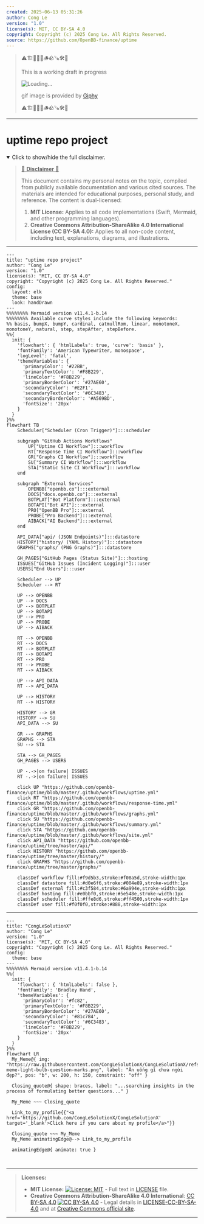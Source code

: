 ```yaml
---
created: 2025-06-13 05:31:26
author: Cong Le
version: "1.0"
license(s): MIT, CC BY-SA 4.0
copyright: Copyright (c) 2025 Cong Le. All Rights Reserved.
source: https://github.com/OpenBB-finance/uptime
---
```



> ⚠️🏗️🚧🦺🧱🪵🪨🪚🛠️👷
> 
> This is a working draft in progress
> 
> ![Loading...](https://media1.giphy.com/media/v1.Y2lkPTc5MGI3NjExMnN4NnBnYWd6a25zN2EwMHY3anVoeTRxY2lidDJtdnA4enpuc200aiZlcD12MV9pbnRlcm5hbF9naWZfYnlfaWQmY3Q9Zw/WTO8QA0mX2Cfw5vhkp/giphy.gif)
>
> gif image is provided by [Giphy](https://giphy.com)
> 
> ⚠️🏗️🚧🦺🧱🪵🪨🪚🛠️👷


----


# uptime repo project
<details open>
<summary>Click to show/hide the full disclaimer.</summary>
   
> <ins>📢 **Disclaimer** 🚨</ins>
>
> This document contains my personal notes on the topic,
> compiled from publicly available documentation and various cited sources.
> The materials are intended for educational purposes, personal study, and reference.
> The content is dual-licensed:
> 1. **MIT License:** Applies to all code implementations (Swift, Mermaid, and other programming languages).
> 2. **Creative Commons Attribution-ShareAlike 4.0 International License (CC BY-SA 4.0):** Applies to all non-code content, including text, explanations, diagrams, and illustrations.

</details>

---


```mermaid
---
title: "uptime repo project"
author: "Cong Le"
version: "1.0"
license(s): "MIT, CC BY-SA 4.0"
copyright: "Copyright (c) 2025 Cong Le. All Rights Reserved."
config:
  layout: elk
  theme: base
  look: handDrawn
---
%%%%%%%% Mermaid version v11.4.1-b.14
%%%%%%%% Available curve styles include the following keywords:
%% basis, bumpX, bumpY, cardinal, catmullRom, linear, monotoneX, monotoneY, natural, step, stepAfter, stepBefore.
%%{
  init: {
    'flowchart': { 'htmlLabels': true, 'curve': 'basis' },
    'fontFamily': 'American Typewriter, monospace',
    'logLevel': 'fatal',
    'themeVariables': {
      'primaryColor': '#22BB',
      'primaryTextColor': '#F8B229',
      'lineColor': '#F8B229',
      'primaryBorderColor': '#27AE60',
      'secondaryColor': '#E2F1',
      'secondaryTextColor': '#6C3483',
      'secondaryBorderColor': '#A569BD',
      'fontSize': '20px'
    }
  }
}%%
flowchart TB
    Scheduler["Scheduler (Cron Trigger)"]:::scheduler

    subgraph "GitHub Actions Workflows"
        UP["Uptime CI Workflow"]:::workflow
        RT["Response Time CI Workflow"]:::workflow
        GR["Graphs CI Workflow"]:::workflow
        SU["Summary CI Workflow"]:::workflow
        STA["Static Site CI Workflow"]:::workflow
    end

    subgraph "External Services"
        OPENBB["openbb.co"]:::external
        DOCS["docs.openbb.co"]:::external
        BOTPLAT["Bot Platform"]:::external
        BOTAPI["Bot API"]:::external
        PRO["OpenBB Pro"]:::external
        PROBE["Pro Backend"]:::external
        AIBACK["AI Backend"]:::external
    end

    API_DATA["api/ (JSON Endpoints)"]:::datastore
    HISTORY["history/ (YAML History)"]:::datastore
    GRAPHS["graphs/ (PNG Graphs)"]:::datastore

    GH_PAGES["GitHub Pages (Status Site)"]:::hosting
    ISSUES["GitHub Issues (Incident Logging)"]:::user
    USERS["End Users"]:::user

    Scheduler --> UP
    Scheduler --> RT

    UP --> OPENBB
    UP --> DOCS
    UP --> BOTPLAT
    UP --> BOTAPI
    UP --> PRO
    UP --> PROBE
    UP --> AIBACK

    RT --> OPENBB
    RT --> DOCS
    RT --> BOTPLAT
    RT --> BOTAPI
    RT --> PRO
    RT --> PROBE
    RT --> AIBACK

    UP --> API_DATA
    RT --> API_DATA

    UP --> HISTORY
    RT --> HISTORY

    HISTORY --> GR
    HISTORY --> SU
    API_DATA --> SU

    GR --> GRAPHS
    GRAPHS --> STA
    SU --> STA

    STA --> GH_PAGES
    GH_PAGES --> USERS

    UP -.->|on failure| ISSUES
    RT -.->|on failure| ISSUES

    click UP "https://github.com/openbb-finance/uptime/blob/master/.github/workflows/uptime.yml"
    click RT "https://github.com/openbb-finance/uptime/blob/master/.github/workflows/response-time.yml"
    click GR "https://github.com/openbb-finance/uptime/blob/master/.github/workflows/graphs.yml"
    click SU "https://github.com/openbb-finance/uptime/blob/master/.github/workflows/summary.yml"
    click STA "https://github.com/openbb-finance/uptime/blob/master/.github/workflows/site.yml"
    click API_DATA "https://github.com/openbb-finance/uptime/tree/master/api/"
    click HISTORY "https://github.com/openbb-finance/uptime/tree/master/history/"
    click GRAPHS "https://github.com/openbb-finance/uptime/tree/master/graphs/"

    classDef workflow fill:#f9d5b3,stroke:#f08a5d,stroke-width:1px
    classDef datastore fill:#d0e6f6,stroke:#004e89,stroke-width:1px
    classDef external fill:#c3f584,stroke:#6a994e,stroke-width:1px
    classDef hosting fill:#e0bbf0,stroke:#5e548e,stroke-width:1px
    classDef scheduler fill:#ffe8d6,stroke:#ff4500,stroke-width:1px
    classDef user fill:#f0f0f0,stroke:#888,stroke-width:1px
```

----

<!-- 
```mermaid
%% Current Mermaid version
info
```  -->


```mermaid
---
title: "CongLeSolutionX"
author: "Cong Le"
version: "1.0"
license(s): "MIT, CC BY-SA 4.0"
copyright: "Copyright (c) 2025 Cong Le. All Rights Reserved."
config:
  theme: base
---
%%%%%%%% Mermaid version v11.4.1-b.14
%%{
  init: {
    'flowchart': { 'htmlLabels': false },
    'fontFamily': 'Bradley Hand',
    'themeVariables': {
      'primaryColor': '#fc82',
      'primaryTextColor': '#F8B229',
      'primaryBorderColor': '#27AE60',
      'secondaryColor': '#81c784',
      'secondaryTextColor': '#6C3483',
      'lineColor': '#F8B229',
      'fontSize': '20px'
    }
  }
}%%
flowchart LR
  My_Meme@{ img: "https://raw.githubusercontent.com/CongLeSolutionX/CongLeSolutionX/refs/heads/main/assets/images/My-meme-light-bulb-question-marks.png", label: "Ăn uống gì chưa ngừi đẹp?", pos: "b", w: 200, h: 150, constraint: "off" }

  Closing_quote@{ shape: braces, label: "...searching insights in the process of formulating better questions..." }
    
  My_Meme ~~~ Closing_quote
    
  Link_to_my_profile{{"<a href='https://github.com/CongLeSolutionX/CongLeSolutionX' target='_blank'>Click here if you care about my profile</a>"}}

  Closing_quote ~~~ My_Meme
  My_Meme animatingEdge@--> Link_to_my_profile
  
  animatingEdge@{ animate: true }



```

---
>**Licenses:**
>
>- **MIT License:**  [![License: MIT](https://img.shields.io/badge/License-MIT-yellow.svg)](LICENSE) - Full text in [LICENSE](LICENSE) file.
>- **Creative Commons Attribution-ShareAlike 4.0 International**: [CC BY-SA 4.0](https://creativecommons.org/licenses/by-sa/4.0/) [![CC BY-SA 4.0](https://licensebuttons.net/l/by-sa/4.0/88x31.png)](https://creativecommons.org/licenses/by-sa/4.0/) - Legal details in [LICENSE-CC-BY-SA-4.0](THE_PAST/LICENSE-CC-BY-SA-4.0) and at [Creative Commons official site](https://creativecommons.org/licenses/by-sa/4.0/).
>
---
